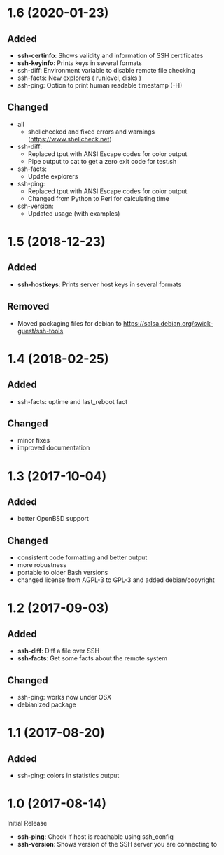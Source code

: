 # 1.6 (2020-01-23)

## Added

- **ssh-certinfo**: Shows validity and information of SSH certificates
- **ssh-keyinfo**: Prints keys in several formats
- ssh-diff: Environment variable to disable remote file checking
- ssh-facts: New explorers ( runlevel, disks )
- ssh-ping: Option to print human readable timestamp (-H)

## Changed

- all
  - shellchecked and fixed errors and warnings (https://www.shellcheck.net)
- ssh-diff:
  - Replaced tput with ANSI Escape codes for color output
  - Pipe output to cat to get a zero exit code for test.sh
- ssh-facts:
  - Update explorers
- ssh-ping:
  - Replaced tput with ANSI Escape codes for color output
  - Changed from Python to Perl for calculating time
- ssh-version:
  - Updated usage (with examples)

# 1.5 (2018-12-23)

## Added

- **ssh-hostkeys**:  Prints server host keys in several formats

## Removed

- Moved packaging files for debian to https://salsa.debian.org/swick-guest/ssh-tools

# 1.4 (2018-02-25)

## Added

- ssh-facts: uptime and last_reboot fact

## Changed

- minor fixes
- improved documentation

# 1.3 (2017-10-04)

## Added

- better OpenBSD support

## Changed

- consistent code formatting and better output
- more robustness
- portable to older Bash versions
- changed license from AGPL-3 to GPL-3 and added debian/copyright

# 1.2 (2017-09-03)

## Added

- **ssh-diff**: Diff a file over SSH
- **ssh-facts**: Get some facts about the remote system

## Changed

- ssh-ping: works now under OSX
- debianized package

# 1.1 (2017-08-20)

## Added

- ssh-ping: colors in statistics output

# 1.0 (2017-08-14)

Initial Release

- **ssh-ping**: Check if host is reachable using ssh_config
- **ssh-version**: Shows version of the SSH server you are connecting to
